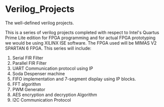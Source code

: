 # Verilog_Projects
 The well-defined verilog projects.

This is a series of verilog projects completed with respect to Intel's Quartus Prime Lite edition for FPGA programming and for actual FPGA prototyping we would be using XILINX ISE software. The FPGA used will be MIMAS V2 SPARTAN 6 FPGA.
This series will include:
1. Serial FIR Filter
2. Parallel FIR Filter
3. UART Communication protocol using IP
4. Soda Despenser machine
5. FIFO implementation and 7-segment display using IP blocks.
6. FFT algorithm
7. PWM Generator
8. AES encryption and decryption Algorithm
9. I2C Communication Protocol
